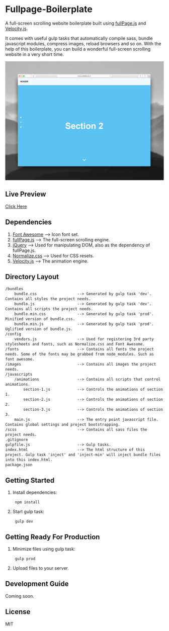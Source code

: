 # Fullpage-Boilerplate

A full-screen scrolling website boilerplate built using [fullPage.js](http://alvarotrigo.com/fullPage/) and [Velocity.js](http://julian.com/research/velocity/).

It comes with useful gulp tasks that automatically compile sass, bundle javascript modules, compress images, reload browsers and so on.
With the help of this boilerplate, you can build a wonderful full-screen scrolling website in a very short time.

![Screenshot](https://raw.githubusercontent.com/panteng/fullpage-boilerplate/master/screenshot.jpg)

## Live Preview

[Click Here](http://panteng.me/live-previews/fullpage-boilerplate)

## Dependencies

1. [Font Awesome](https://fortawesome.github.io/Font-Awesome/)     --> Icon font set.
2. [fullPage.js](http://alvarotrigo.com/fullPage/)      --> The full-screen scrolling engine.
3. [jQuery](https://jquery.com/)           --> Used for manipulating DOM, also as the dependency of fullPage.js.
4. [Normalize.css](https://necolas.github.io/normalize.css/)    --> Used for CSS resets.
5. [Velocity.js](http://julian.com/research/velocity/)      --> The animation engine.

## Directory Layout

    /bundles
        bundle.css                  --> Generated by gulp task 'dev'. Contains all styles the project needs.
        bundle.js                   --> Generated by gulp task 'dev'. Contains all scripts the project needs.
        bundle.min.css              --> Generated by gulp task 'prod'. Minified version of bundle.css.
        bundle.min.js               --> Generated by gulp task 'prod'. Uglified version of bundle.js.
    /config               
        vendors.js                  --> Used for registering 3rd party stylesheets and fonts, such as Normalize.css and Font Awesome.
    /fonts                          --> Contains all fonts the project needs. Some of the fonts may be grabbed from node_modules. Such as font awesome.
    /images                         --> Contains all images the project needs.
    /javascripts
        /animations                 --> Contains all scripts that control animations.
            section-1.js            --> Controls the animations of section 1.
            section-2.js            --> Controls the animations of section 2.
            section-3.js            --> Controls the animations of section 3.
        main.js                     --> The entry point javascript file. Contains global settings and project bootstrapping.
    /scss                           --> Contains all sass files the project needs.
    .gitignore
    gulpfile.js                     --> Gulp tasks.
    index.html                      --> The html structure of this project. Gulp task 'inject' and 'inject-min' will inject bundle files into this index.html.
    package.json
        

## Getting Started

1. Install dependencies:

        npm install

2. Start gulp task:

        gulp dev   
       
        
## Getting Ready For Production

1. Minimize files using gulp task:

        gulp prod

2. Upload files to your server.

## Development Guide

Coming soon.

## License

MIT